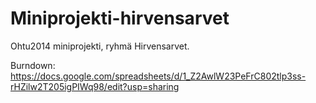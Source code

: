 Miniprojekti-hirvensarvet
=========================

Ohtu2014 miniprojekti, ryhmä Hirvensarvet.

Burndown: https://docs.google.com/spreadsheets/d/1_Z2AwlW23PeFrC802tlp3ss-rHZilw2T205igPIWq98/edit?usp=sharing


